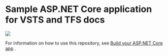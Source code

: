 # Sample ASP.NET Core application for VSTS and TFS docs

[<img src="https://niposoftware.visualstudio.com/_apis/public/build/definitions/15ce0e91-931d-4fbf-9169-8c3dde412b54/173/badge"/>](https://niposoftware.visualstudio.com/Nfield/Team%20White/_build/index?definitionId=173)

For information on how to use this repository, see [Build your ASP.NET Core app](https://docs.microsoft.com/en-us/vsts/build-release/apps/aspnet/build-aspnet-core) . 
